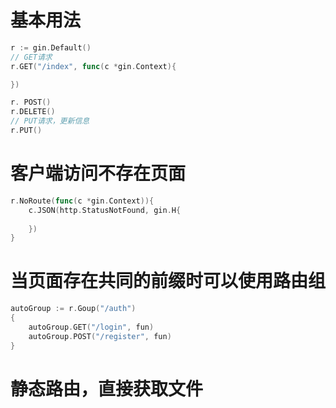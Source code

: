 # 基本用法
```go
r := gin.Default()
// GET请求
r.GET("/index", func(c *gin.Context){

})

r. POST()
r.DELETE()
// PUT请求，更新信息
r.PUT()
```

# 客户端访问不存在页面
```go
r.NoRoute(func(c *gin.Context)){
	c.JSON(http.StatusNotFound, gin.H{
		
	})
}
```

# 当页面存在共同的前缀时可以使用路由组
```go
autoGroup := r.Goup("/auth")
{
	autoGroup.GET("/login", fun)
	autoGroup.POST("/register", fun)
}
```

# 静态路由，直接获取文件
```go

```